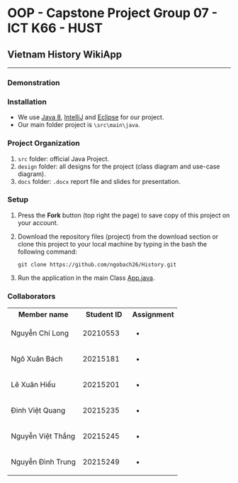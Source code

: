 # OOP - Capstone Project Group 07 - ICT K66 - HUST
## Vietnam History WikiApp
---
### Demonstration

### Installation
- We use [Java 8](https://www.oracle.com/java/technologies/javase/javase8-archive-downloads.html), [IntelliJ](https://vi.wikipedia.org/wiki/IntelliJ_IDEA) and [Eclipse](https://www.eclipse.org/) for our project.
- Our main folder project is `\src\main\java`.

### Project Organization
1. `src` folder: official Java Project.
2. `design` folder: all designs for the project (class diagram and use-case diagram).
3. `docs` folder: `.docx` report file and slides for presentation.

### Setup
1. Press the **Fork** button (top right the page) to save copy of this project on your account.
2. Download the repository files (project) from the download section or clone this project to your local machine by typing in the bash the following command:

       git clone https://github.com/ngobach26/History.git
3. Run the application in the main Class [App.java](/src/main/java/main/App.java).

### Collaborators
<table>
    <tbody>
        <tr>
            <th align="center">Member name</th>
            <th align="center">Student ID</th>
            <th align="center">Assignment</th>
        </tr>
        <tr>
            <td>Nguyễn Chí Long</td>
            <td align="center"> 20210553&nbsp;&nbsp;&nbsp;</td>
            <td align="left">
            <ul>
              <li></li>
            </ul>
      </td>
        </tr>
        <tr>
            <td>Ngô Xuân Bách</td>
            <td align="center"> 20215181&nbsp;&nbsp;&nbsp;</td>
            <td align="left">
            <ul>
              <li></li>
            </ul>
        </tr>
        <tr>
            <td>Lê Xuân Hiếu</td>
            <td align="center"> 20215201&nbsp;&nbsp;&nbsp;</td>
            <td align="left">
            <ul>
              <li></li>
            </ul>
        </tr>
        <tr>
            <td>Đinh Việt Quang</td>
            <td align="center"> 20215235&nbsp;&nbsp;&nbsp;</td>
            <td align="left">
            <ul>
              <li></li>
            </ul>
        </tr>
        <tr>
            <td>Nguyễn Việt Thắng</td>
            <td align="center"> 20215245&nbsp;&nbsp;&nbsp;</td>
            <td align="left">
            <ul>
              <li></li>
            </ul>
        </tr>
        <tr>
            <td>Nguyễn Đình Trung</td>
            <td align="center"> 20215249&nbsp;&nbsp;&nbsp;</td>
            <td align="left">
            <ul>
              <li></li>
            </ul>
        </tr>
    </tbody>
</table>
